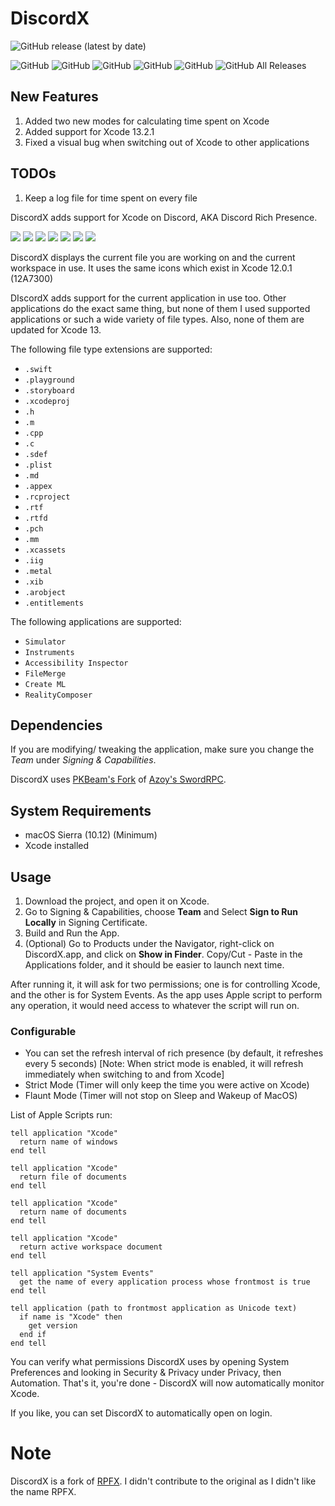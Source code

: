 # DiscordX
![GitHub release (latest by date)](https://img.shields.io/github/v/release/AsadAzam/DiscordX?style=for-the-badge)

![GitHub](https://img.shields.io/github/license/AsadAzam/DiscordX?style=for-the-badge)
![GitHub](https://img.shields.io/github/issues-raw/AsadAzam/DiscordX?style=for-the-badge)
![GitHub](https://img.shields.io/github/issues-closed-raw/AsadAzam/DiscordX?style=for-the-badge)
![GitHub](https://img.shields.io/github/issues-pr/AsadAzam/DiscordX?style=for-the-badge)
![GitHub](https://img.shields.io/github/last-commit/AsadAzam/DiscordX?style=for-the-badge)
![GitHub All Releases](https://img.shields.io/github/downloads/AsadAzam/Discordx/total?style=for-the-badge)

## New Features
1. Added two new modes for calculating time spent on Xcode
2. Added support for Xcode 13.2.1
3. Fixed a visual bug when switching out of Xcode to other applications

## TODOs
1. Keep a log file for time spent on every file

DiscordX adds support for Xcode on Discord, AKA Discord Rich Presence.

<p float="center">
  <img src="https://user-images.githubusercontent.com/32137859/94646396-cc2da880-030b-11eb-9c5a-69ce0fe9a993.png">
  <img src="https://user-images.githubusercontent.com/32137859/94650644-b8d30b00-0314-11eb-94f4-d6434d3d1d76.png">
  <img src="https://user-images.githubusercontent.com/32137859/94650802-05b6e180-0315-11eb-93f0-785db0328552.png">
  <img src="https://user-images.githubusercontent.com/32137859/94650965-46aef600-0315-11eb-84cf-5f1cf3f109f7.png">
  <img src="https://user-images.githubusercontent.com/32137859/94651142-98f01700-0315-11eb-8fdb-c11510aaa59b.png">
  <img src="https://user-images.githubusercontent.com/32137859/94651232-c4730180-0315-11eb-90cd-1ef5af4eacbe.png">
  <img src="https://user-images.githubusercontent.com/32137859/94651330-ef5d5580-0315-11eb-96f8-7b633830f950.png">
</p>

DiscordX displays the current file you are working on and the current workspace in use. It uses the same icons which exist in Xcode 12.0.1 (12A7300)

DIscordX adds support for the current application in use too. Other applications do the exact same thing, but none of them I used supported applications or such a wide variety of file types. Also, none of them are updated for Xcode 13.

The following file type extensions are supported:
- `.swift`
- `.playground`
- `.storyboard`
- `.xcodeproj`
- `.h`
- `.m`
- `.cpp`
- `.c`
- `.sdef`
- `.plist`
- `.md`
- `.appex`
- `.rcproject`
- `.rtf`
- `.rtfd`
- `.pch`
- `.mm`
- `.xcassets`
- `.iig`
- `.metal`
- `.xib`
- `.arobject`
- `.entitlements`

The following applications are supported:
- `Simulator`
- `Instruments`
- `Accessibility Inspector`
- `FileMerge`
- `Create ML`
- `RealityComposer`

## Dependencies
If you are modifying/ tweaking the application, make sure you change the *Team* under *Signing & Capabilities*.

DiscordX uses [PKBeam's Fork](https://github.com/PKBeam/SwordRPC) of [Azoy's SwordRPC](https://github.com/Azoy/SwordRPC).

## System Requirements
- macOS Sierra (10.12) (Minimum)
- Xcode installed

## Usage
1. Download the project, and open it on Xcode.
2. Go to Signing & Capabilities, choose **Team** and Select **Sign to Run Locally** in Signing Certificate.
3. Build and Run the App.
4. (Optional) Go to Products under the Navigator, right-click on DiscordX.app, and click on **Show in Finder**. Copy/Cut - Paste in the Applications folder, and it should be easier to launch next time.

After running it, it will ask for two permissions; one is for controlling Xcode, and the other is for System Events. As the app uses Apple script to perform any operation, it would need access to whatever the script will run on.

### Configurable
- You can set the refresh interval of rich presence (by default, it refreshes every 5 seconds) [Note: When strict mode is enabled, it will refresh immediately when switching to and from Xcode]
- Strict Mode (Timer will only keep the time you were active on Xcode)
- Flaunt Mode (Timer will not stop on Sleep and Wakeup of MacOS)

List of Apple Scripts run:
```
tell application "Xcode"
  return name of windows
end tell
```
```
tell application "Xcode"
  return file of documents
end tell
```
```
tell application "Xcode"
  return name of documents
end tell
```
```
tell application "Xcode"
  return active workspace document
end tell
```
```
tell application "System Events"
  get the name of every application process whose frontmost is true
end tell
```
```
tell application (path to frontmost application as Unicode text)
  if name is "Xcode" then
    get version
  end if
end tell
```

You can verify what permissions DiscordX uses by opening System Preferences and looking in Security & Privacy under Privacy, then Automation.
That's it, you're done - DiscordX will now automatically monitor Xcode.

If you like, you can set DiscordX to automatically open on login.

# Note
DiscordX is a fork of [RPFX](https://github.com/PKBeam/RPFX). I didn't contribute to the original as I didn't like the name RPFX.
